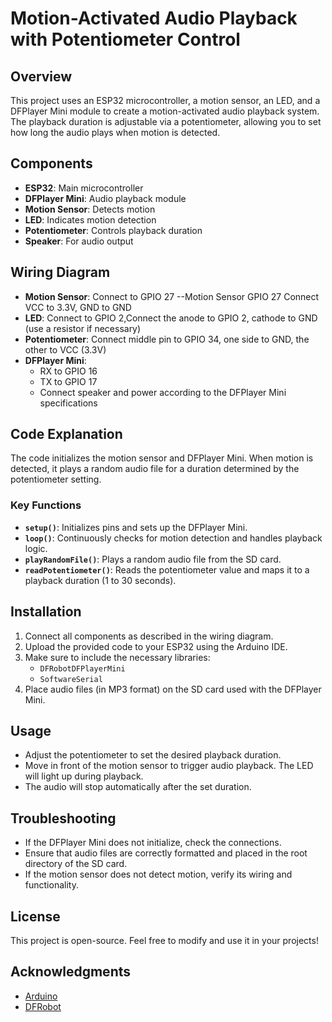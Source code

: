 # Motion-Activated Audio Playback with Potentiometer Control

## Overview
This project uses an ESP32 microcontroller, a motion sensor, an LED, and a DFPlayer Mini module to create a motion-activated audio playback system. The playback duration is adjustable via a potentiometer, allowing you to set how long the audio plays when motion is detected.

## Components
- **ESP32**: Main microcontroller
- **DFPlayer Mini**: Audio playback module
- **Motion Sensor**: Detects motion
- **LED**: Indicates motion detection
- **Potentiometer**: Controls playback duration
- **Speaker**: For audio output

## Wiring Diagram
- **Motion Sensor**: Connect to GPIO 27 --Motion Sensor	GPIO 27	Connect VCC to 3.3V, GND to GND
- **LED**: Connect to GPIO 2,Connect the anode to GPIO 2, cathode to GND (use a resistor if necessary)
- **Potentiometer**: Connect middle pin to GPIO 34, one side to GND, the other to VCC (3.3V)
- **DFPlayer Mini**:
  - RX to GPIO 16
  - TX to GPIO 17
  - Connect speaker and power according to the DFPlayer Mini specifications


## Code Explanation
The code initializes the motion sensor and DFPlayer Mini. When motion is detected, it plays a random audio file for a duration determined by the potentiometer setting.

### Key Functions
- **`setup()`**: Initializes pins and sets up the DFPlayer Mini.
- **`loop()`**: Continuously checks for motion detection and handles playback logic.
- **`playRandomFile()`**: Plays a random audio file from the SD card.
- **`readPotentiometer()`**: Reads the potentiometer value and maps it to a playback duration (1 to 30 seconds).

## Installation
1. Connect all components as described in the wiring diagram.
2. Upload the provided code to your ESP32 using the Arduino IDE.
3. Make sure to include the necessary libraries:
   - `DFRobotDFPlayerMini`
   - `SoftwareSerial`
4. Place audio files (in MP3 format) on the SD card used with the DFPlayer Mini.

## Usage
- Adjust the potentiometer to set the desired playback duration.
- Move in front of the motion sensor to trigger audio playback. The LED will light up during playback.
- The audio will stop automatically after the set duration.

## Troubleshooting
- If the DFPlayer Mini does not initialize, check the connections.
- Ensure that audio files are correctly formatted and placed in the root directory of the SD card.
- If the motion sensor does not detect motion, verify its wiring and functionality.

## License
This project is open-source. Feel free to modify and use it in your projects!

## Acknowledgments
- [Arduino](https://www.arduino.cc/)
- [DFRobot](https://www.dfrobot.com/)

